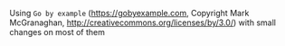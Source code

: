 Using `Go by example` (https://gobyexample.com, Copyright Mark McGranaghan, http://creativecommons.org/licenses/by/3.0/) with small changes on most of them